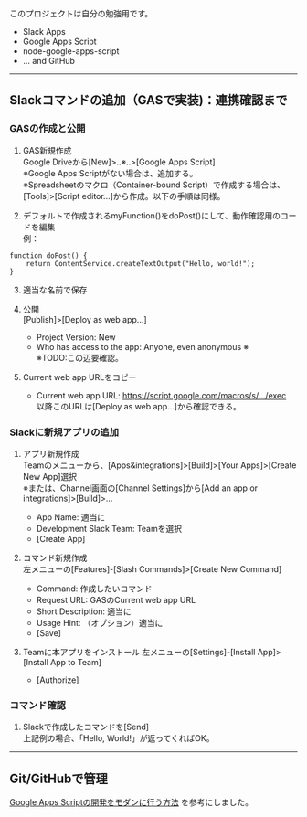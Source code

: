 このプロジェクトは自分の勉強用です。  
* Slack Apps
* Google Apps Script
* node-google-apps-script
* ... and GitHub

---

## Slackコマンドの追加（GASで実装)：連携確認まで

### GASの作成と公開

1. GAS新規作成  
  Google Driveから[New]>..※..>[Google Apps Script]  
  ※Google Apps Scriptがない場合は、追加する。  
  ※Spreadsheetのマクロ（Container-bound Script）で作成する場合は、
  [Tools]>[Script editor...]から作成。以下の手順は同様。

2. デフォルトで作成されるmyFunction()をdoPost()にして、動作確認用のコードを編集  
  例：  
  ```
  function doPost() {  
      return ContentService.createTextOutput("Hello, world!");  
  } 
  ```

3. 適当な名前で保存

4. 公開  
  [Publish]>[Deploy as web app...]
    * Project Version: New
    * Who has access to the app: Anyone, even anonymous ※  
      ※TODO:この辺要確認。

5. Current web app URLをコピー
    * Current web app URL: https://script.google.com/macros/s/.../exec  
      以降このURLは[Deploy as web app...]から確認できる。


### Slackに新規アプリの追加

1. アプリ新規作成  
  Teamのメニューから、[Apps&integrations]>[Build]>[Your Apps]>[Create New App]選択  
  ※または、Channel画面の[Channel Settings]から[Add an app or integrations]>[Build]>...
    * App Name: 適当に
    * Development Slack Team: Teamを選択
    - [Create App]

1. コマンド新規作成  
  左メニューの[Features]-[Slash Commands]>[Create New Command]
    * Command: 作成したいコマンド
    * Request URL: GASのCurrent web app URL
    * Short Description: 適当に
    * Usage Hint: （オプション）適当に  
    - [Save]

1. Teamに本アプリをインストール
  左メニューの[Settings]-[Install App]>[Install App to Team]
    - [Authorize]



### コマンド確認

1. Slackで作成したコマンドを[Send]  
    上記例の場合、「Hello, World!」が返ってくればOK。

---

## Git/GitHubで管理
[Google Apps Scriptの開発をモダンに行う方法](http://tech.speee.jp/entry/2016/04/28/190236)
を参考にしました。






